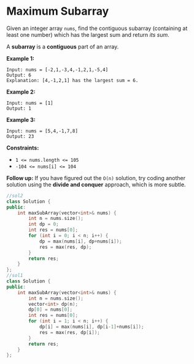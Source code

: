 # Maximum Subarray

Given an integer array `nums`, find the contiguous subarray (containing at least one number) which has the largest sum and return *its sum*.

A **subarray** is a **contiguous** part of an array.

 

**Example 1:**

```
Input: nums = [-2,1,-3,4,-1,2,1,-5,4]
Output: 6
Explanation: [4,-1,2,1] has the largest sum = 6.
```

**Example 2:**

```
Input: nums = [1]
Output: 1
```

**Example 3:**

```
Input: nums = [5,4,-1,7,8]
Output: 23
```

 

**Constraints:**

- `1 <= nums.length <= 105`
- `-104 <= nums[i] <= 104`

 

**Follow up:** If you have figured out the `O(n)` solution, try coding another solution using the **divide and conquer** approach, which is more subtle.

```c++
//sol2
class Solution {
public:
    int maxSubArray(vector<int>& nums) {
        int n = nums.size();
        int dp = 0;
        int res = nums[0];
        for (int i = 0; i < n; i++) {
            dp = max(nums[i], dp+nums[i]);
            res = max(res, dp);
        }
        return res;
    }
};
//sol1
class Solution {
public:
    int maxSubArray(vector<int>& nums) {
        int n = nums.size();
        vector<int> dp(n);
        dp[0] = nums[0];
        int res = nums[0];
        for (int i = 1; i < n; i++) {
            dp[i] = max(nums[i], dp[i-1]+nums[i]);
            res = max(res, dp[i]);
        }
        return res;
    }
};
```

